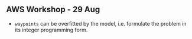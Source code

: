 ## AWS Workshop - 29 Aug

- `waypoints` can be overfitted by the model, i.e. formulate the problem in its integer programming form.